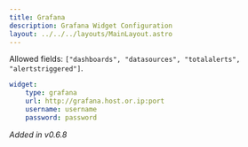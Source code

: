 ```yaml
---
title: Grafana
description: Grafana Widget Configuration
layout: ../../../layouts/MainLayout.astro
---
```


Allowed fields: `["dashboards", "datasources", "totalalerts", "alertstriggered"]`.

```yaml
widget:
    type: grafana
    url: http://grafana.host.or.ip:port
    username: username
    password: password
```

*Added in v0.6.8*
